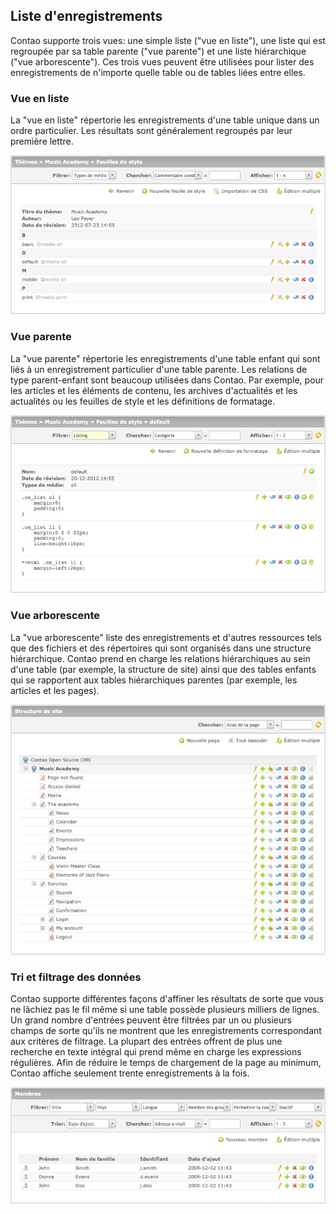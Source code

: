 ## Liste d'enregistrements

Contao supporte trois vues: une simple liste ("vue en liste"), une liste qui est
regroupée par sa table parente ("vue parente") et une liste hiérarchique ("vue
arborescente"). Ces trois vues peuvent être utilisées pour lister des
enregistrements de n'importe quelle table ou de tables liées entre elles.


### Vue en liste

La "vue en liste" répertorie les enregistrements d'une table unique dans un
ordre particulier. Les résultats sont généralement regroupés par leur première
lettre.

![](images/vue-liste.jpg)


### Vue parente

La "vue parente" répertorie les enregistrements d'une table enfant qui sont liés
à un enregistrement particulier d'une table parente. Les relations de type
parent-enfant sont beaucoup utilisées dans Contao. Par exemple, pour les
articles et les éléments de contenu, les archives d'actualités et les actualités
ou les feuilles de style et les définitions de formatage.

![](images/vue-parente.jpg)


### Vue arborescente

La "vue arborescente" liste des enregistrements et d'autres ressources tels
que des fichiers et des répertoires qui sont organisés dans une structure
hiérarchique. Contao prend en charge les relations hiérarchiques au sein d'une
table (par exemple, la structure de site) ainsi que des tables enfants qui se
rapportent aux tables hiérarchiques parentes (par exemple, les articles et les
pages).

![](images/vue-arborescente.jpg)


### Tri et filtrage des données

Contao supporte différentes façons d'affiner les résultats de sorte que vous ne
lâchiez pas le fil même si une table possède plusieurs milliers de lignes. Un
grand nombre d'entrées peuvent être filtrées par un ou plusieurs champs de sorte
qu'ils ne montrent que les enregistrements correspondant aux critères de
filtrage. La plupart des entrées offrent de plus une recherche en texte intégral
qui prend même en charge les expressions régulières. Afin de réduire le temps de
chargement de la page au minimum, Contao affiche seulement trente
enregistrements à la fois.

![](images/trier-et-filtrer.jpg)
